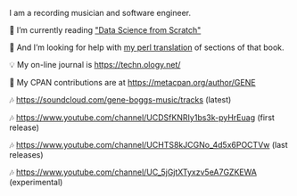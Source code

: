 I am a recording musician and software engineer.

🌱 I’m currently reading ["Data Science from Scratch"](https://www.oreilly.com/library/view/data-science-from/9781492041122/)

🤔 And I’m looking for help with [my perl translation](https://github.com/ology/Data-Science-FromScratch) of sections of that book.

💡 My on-line journal is https://techn.ology.net/

📝 My CPAN contributions are at https://metacpan.org/author/GENE

🎶 https://soundcloud.com/gene-boggs-music/tracks (latest)

🎶 https://www.youtube.com/channel/UCDSfKNRIy1bs3k-pyHrEuag (first release)

🎶 https://www.youtube.com/channel/UCHTS8kJCGNo_4d5x6POCTVw (last releases)

🎶 https://www.youtube.com/channel/UC_5jGjtXTyxzv5eA7GZKEWA (experimental)
